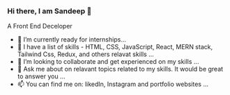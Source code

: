 ### Hi there, I am Sandeep 👋
A Front End Deceloper 
- 🔭 I’m currently ready for internships... 
- 🌱 I have a list of skills - HTML, CSS, JavaScript, React, MERN stack, Tailwind Css, Redux, and others relavat skills  ...
- 👯 I’m looking to collaborate and get experienced on my skills ...
- 💬 Ask me about on relavant topics related to my skills. It would be great to answer you ...
- 📫 You can find me on: likedIn, Instagram and portfolio websites  ...

